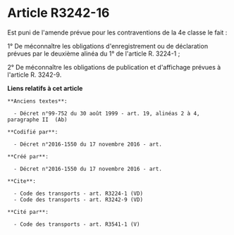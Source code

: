 # Article R3242-16

Est puni de l'amende prévue pour les contraventions de la 4e classe le fait : 

1° De méconnaître les obligations d'enregistrement ou de déclaration prévues par le deuxième alinéa du 1° de l'article R.
3224-1 ; 

2° De méconnaître les obligations de publication et d'affichage prévues à l'article R. 3242-9.

**Liens relatifs à cet article**

	**Anciens textes**:

	  - Décret n°99-752 du 30 août 1999 - art. 19, alinéas 2 à 4, paragraphe II  (Ab)

	**Codifié par**:

	  - Décret n°2016-1550 du 17 novembre 2016 - art.

	**Créé par**:

	  - Décret n°2016-1550 du 17 novembre 2016 - art.

	**Cite**:

	  - Code des transports - art. R3224-1 (VD)
	  - Code des transports - art. R3242-9 (VD)

	**Cité par**:

	  - Code des transports - art. R3541-1 (V)
